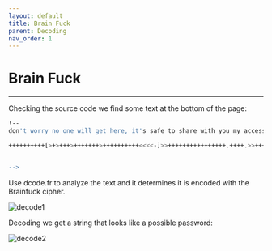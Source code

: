 ```yaml
---
layout: default
title: Brain Fuck
parent: Decoding
nav_order: 1
---
```


# Brain Fuck

---

Checking the source code we find some text at the bottom of the page:

```bash
!--
don't worry no one will get here, it's safe to share with you my access. Its encrypted :)

++++++++++[>+>+++>+++++++>++++++++++<<<<-]>>++++++++++++++++.++++.>>+++++++++++++++++.----.<++++++++++.-----------.>-----------.++++.<<+.>-.--------.++++++++++++++++++++.<------------.>>---------.<<++++++.++++++.


-->
```

Use dcode.fr to analyze the text and it determines it is encoded with the Brainfuck cipher.

![decode1](../../../../assets/images/ctfs/proving_grounds/empire-breakout/decode1.png)

Decoding we get a string that looks like a possible password:

![decode2](../../../../assets/images/ctfs/proving_grounds/empire-breakout/decode2.png)
